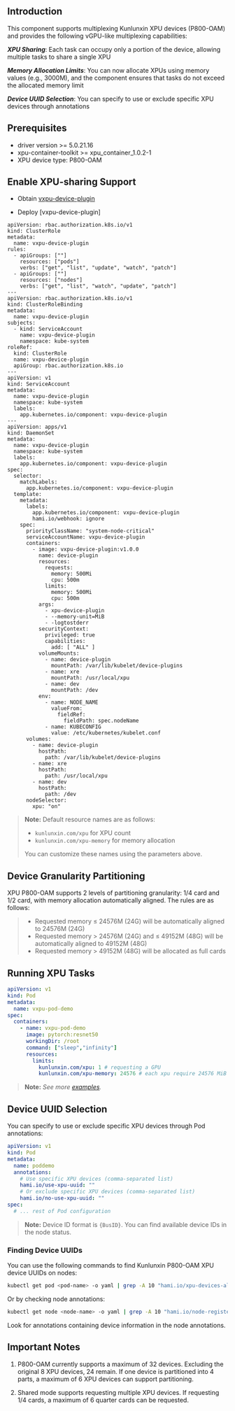 ## Introduction

This component supports multiplexing Kunlunxin XPU devices (P800-OAM) and provides the following vGPU-like multiplexing capabilities:

***XPU Sharing***: Each task can occupy only a portion of the device, allowing multiple tasks to share a single XPU

***Memory Allocation Limits***: You can now allocate XPUs using memory values (e.g., 3000M), and the component ensures that tasks do not exceed the allocated memory limit

***Device UUID Selection***: You can specify to use or exclude specific XPU devices through annotations


## Prerequisites
* driver version >= 5.0.21.16
* xpu-container-toolkit >= xpu_container_1.0.2-1
* XPU device type: P800-OAM

## Enable XPU-sharing Support

* Obtain [vxpu-device-plugin](https://hub.docker.com/r/riseunion/vxpu-device-plugin)

* Deploy [vxpu-device-plugin]
```
apiVersion: rbac.authorization.k8s.io/v1
kind: ClusterRole
metadata:
  name: vxpu-device-plugin
rules:
  - apiGroups: [""]
    resources: ["pods"]
    verbs: ["get", "list", "update", "watch", "patch"]
  - apiGroups: [""]
    resources: ["nodes"]
    verbs: ["get", "list", "watch", "update", "patch"]
---
apiVersion: rbac.authorization.k8s.io/v1
kind: ClusterRoleBinding
metadata:
  name: vxpu-device-plugin
subjects:
  - kind: ServiceAccount
    name: vxpu-device-plugin
    namespace: kube-system
roleRef:
  kind: ClusterRole
  name: vxpu-device-plugin
  apiGroup: rbac.authorization.k8s.io
---
apiVersion: v1
kind: ServiceAccount
metadata:
  name: vxpu-device-plugin
  namespace: kube-system
  labels:
    app.kubernetes.io/component: vxpu-device-plugin
---
apiVersion: apps/v1
kind: DaemonSet
metadata:
  name: vxpu-device-plugin
  namespace: kube-system
  labels:
    app.kubernetes.io/component: vxpu-device-plugin
spec:
  selector:
    matchLabels:
      app.kubernetes.io/component: vxpu-device-plugin
  template:
    metadata:
      labels:
        app.kubernetes.io/component: vxpu-device-plugin
        hami.io/webhook: ignore
    spec:
      priorityClassName: "system-node-critical"
      serviceAccountName: vxpu-device-plugin
      containers:
        - image: vxpu-device-plugin:v1.0.0
          name: device-plugin
          resources:
            requests:
              memory: 500Mi
              cpu: 500m
            limits:
              memory: 500Mi
              cpu: 500m
          args:
            - xpu-device-plugin
            - --memory-unit=MiB
            - -logtostderr
          securityContext:
            privileged: true
            capabilities:
              add: [ "ALL" ]
          volumeMounts:
            - name: device-plugin
              mountPath: /var/lib/kubelet/device-plugins
            - name: xre
              mountPath: /usr/local/xpu
            - name: dev
              mountPath: /dev
          env:
            - name: NODE_NAME
              valueFrom:
                fieldRef:
                  fieldPath: spec.nodeName
            - name: KUBECONFIG
              value: /etc/kubernetes/kubelet.conf
      volumes:
        - name: device-plugin
          hostPath:
            path: /var/lib/kubelet/device-plugins
        - name: xre
          hostPath:
            path: /usr/local/xpu
        - name: dev
          hostPath:
            path: /dev
      nodeSelector:
        xpu: "on"
```


> **Note:** Default resource names are as follows:
> - `kunlunxin.com/xpu` for XPU count
> - `kunlunxin.com/xpu-memory` for memory allocation
>
> You can customize these names using the parameters above.

## Device Granularity Partitioning

XPU P800-OAM supports 2 levels of partitioning granularity: 1/4 card and 1/2 card, with memory allocation automatically aligned. The rules are as follows:
> - Requested memory ≤ 24576M (24G) will be automatically aligned to 24576M (24G)
> - Requested memory > 24576M (24G) and ≤ 49152M (48G) will be automatically aligned to 49152M (48G)
> - Requested memory > 49152M (48G) will be allocated as full cards

## Running XPU Tasks

```yaml
apiVersion: v1
kind: Pod
metadata:
  name: vxpu-pod-demo
spec:
  containers:
    - name: vxpu-pod-demo
      image: pytorch:resnet50
      workingDir: /root
      command: ["sleep","infinity"]
      resources:
        limits:
          kunlunxin.com/xpu: 1 # requesting a GPU
          kunlunxin.com/xpu-memory: 24576 # each xpu require 24576 MiB device memory
```

> **Note:** *See more [examples](../examples/kunlunxin/).*

## Device UUID Selection

You can specify to use or exclude specific XPU devices through Pod annotations:

```yaml
apiVersion: v1
kind: Pod
metadata:
  name: poddemo
  annotations:
    # Use specific XPU devices (comma-separated list)
    hami.io/use-xpu-uuid: ""
    # Or exclude specific XPU devices (comma-separated list)
    hami.io/no-use-xpu-uuid: ""
spec:
  # ... rest of Pod configuration
```

> **Note:** Device ID format is `{BusID}`. You can find available device IDs in the node status.

### Finding Device UUIDs

You can use the following commands to find Kunlunxin P800-OAM XPU device UUIDs on nodes:

```bash
kubectl get pod <pod-name> -o yaml | grep -A 10 "hami.io/xpu-devices-allocated"
```

Or by checking node annotations:

```bash
kubectl get node <node-name> -o yaml | grep -A 10 "hami.io/node-register-xpu"
```

Look for annotations containing device information in the node annotations.


## Important Notes

1. P800-OAM currently supports a maximum of 32 devices. Excluding the original 8 XPU devices, 24 remain. If one device is partitioned into 4 parts, a maximum of 6 XPU devices can support partitioning.

2. Shared mode supports requesting multiple XPU devices. If requesting 1/4 cards, a maximum of 6 quarter cards can be requested.

